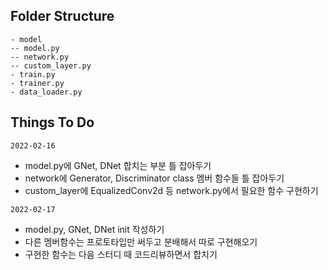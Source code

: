 ## Folder Structure

```
- model
-- model.py
-- network.py
-- custom_layer.py
- train.py
- trainer.py
- data_loader.py
```

## Things To Do

`2022-02-16`

- model.py에 GNet, DNet 합치는 부분 틀 잡아두기
- network에 Generator, Discriminator class 멤버 함수들 틀 잡아두기
- custom_layer에 EqualizedConv2d 등 network.py에서 필요한 함수 구현하기

`2022-02-17`

- model.py, GNet, DNet init 작성하기
- 다른 멤버함수는 프로토타입만 써두고 분배해서 따로 구현해오기
- 구현한 함수는 다음 스터디 때 코드리뷰하면서 합치기